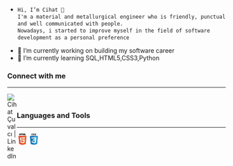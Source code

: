 -     Hi, I’m Cihat 👋 
      I'm a material and metallurgical engineer who is friendly, punctual and well communicated with people. 
      Nowadays, i started to improve myself in the field of software development as a personal preference
- 👀 I’m currently working on building my software career
- 🌱 I’m currently learning SQL,HTML5,CSS3,Python


### Connect with me
---

[<img align="left" alt="Cihat Çuvalcı | LinkedIn" width="22px" src="https://cdn.jsdelivr.net/npm/simple-icons@v3/icons/linkedin.svg" />](https://www.linkedin.com/in/cihatcuvalci/)

<br />

### Languages and Tools
---

<img align="left" alt="HTML5" width="26px" src="https://raw.githubusercontent.com/github/explore/80688e429a7d4ef2fca1e82350fe8e3517d3494d/topics/html/html.png" />
<img align="left" alt="CSS3" width="26px" src="https://raw.githubusercontent.com/github/explore/80688e429a7d4ef2fca1e82350fe8e3517d3494d/topics/css/css.png" />

<!---
CihatCuvalci/CihatCuvalci is a ✨ special ✨ repository because its `README.md` (this file) appears on your GitHub profile.
You can click the Preview link to take a look at your changes.
--->
